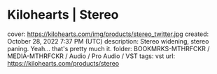 # Kilohearts | Stereo

cover: https://kilohearts.com/img/products/stereo_twitter.jpg
created: October 28, 2022 7:37 PM (UTC)
description: Stereo widening, stereo paning. Yeah... that's pretty much it.
folder: BOOKMRKS-MTHRFCKR / MEDIA-MTHRFCKR / Audio / Pro Audio / VST
tags: vst
url: https://kilohearts.com/products/stereo